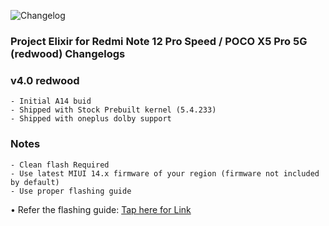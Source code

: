 ![Changelog](https://i.imgur.com/MsgqFFz.png)

### Project Elixir for Redmi Note 12 Pro Speed / POCO X5 Pro 5G (redwood) Changelogs

### v4.0 redwood

```
- Initial A14 buid
- Shipped with Stock Prebuilt kernel (5.4.233)  
- Shipped with oneplus dolby support
```
### Notes

```
- Clean flash Required
- Use latest MIUI 14.x firmware of your region (firmware not included by default)
- Use proper flashing guide
```
• Refer the flashing guide: [Tap here for Link](https://github.com/ProjectElixir-Devices/Wiki/blob/UNO/redwood.md)

